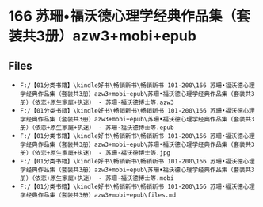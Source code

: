 # 166 苏珊•福沃德心理学经典作品集（套装共3册）azw3+mobi+epub

## Files

- `F:/【01分类书籍】\kindle好书\畅销新书\畅销新书 101-200\166 苏珊•福沃德心理学经典作品集（套装共3册）azw3+mobi+epub\苏珊•福沃德心理学经典作品集（套装共3册）（依恋+原生家庭+执迷） - 苏珊·福沃德博士等.azw3`
- `F:/【01分类书籍】\kindle好书\畅销新书\畅销新书 101-200\166 苏珊•福沃德心理学经典作品集（套装共3册）azw3+mobi+epub\苏珊•福沃德心理学经典作品集（套装共3册）（依恋+原生家庭+执迷） - 苏珊·福沃德博士等.epub`
- `F:/【01分类书籍】\kindle好书\畅销新书\畅销新书 101-200\166 苏珊•福沃德心理学经典作品集（套装共3册）azw3+mobi+epub\苏珊•福沃德心理学经典作品集（套装共3册）（依恋+原生家庭+执迷） - 苏珊·福沃德博士等.jpg`
- `F:/【01分类书籍】\kindle好书\畅销新书\畅销新书 101-200\166 苏珊•福沃德心理学经典作品集（套装共3册）azw3+mobi+epub\苏珊•福沃德心理学经典作品集（套装共3册）（依恋+原生家庭+执迷） - 苏珊·福沃德博士等.mobi`
- `F:/【01分类书籍】\kindle好书\畅销新书\畅销新书 101-200\166 苏珊•福沃德心理学经典作品集（套装共3册）azw3+mobi+epub\files.md`
